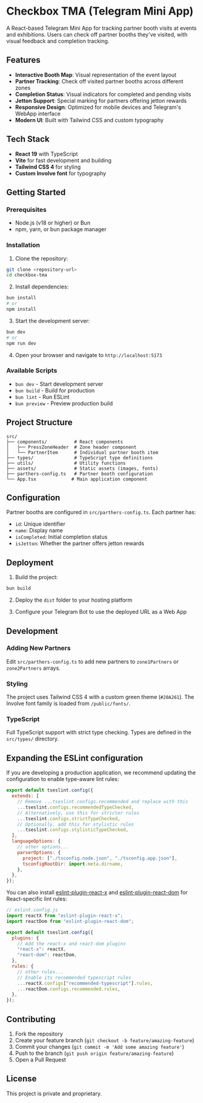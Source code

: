 # Checkbox TMA (Telegram Mini App)

A React-based Telegram Mini App for tracking partner booth visits at events and exhibitions. Users can check off partner booths they've visited, with visual feedback and completion tracking.

## Features

- **Interactive Booth Map**: Visual representation of the event layout
- **Partner Tracking**: Check off visited partner booths across different zones
- **Completion Status**: Visual indicators for completed and pending visits
- **Jetton Support**: Special marking for partners offering jetton rewards
- **Responsive Design**: Optimized for mobile devices and Telegram's WebApp interface
- **Modern UI**: Built with Tailwind CSS and custom typography

## Tech Stack

- **React 19** with TypeScript
- **Vite** for fast development and building
- **Tailwind CSS 4** for styling
- **Custom Involve font** for typography

## Getting Started

### Prerequisites

- Node.js (v18 or higher) or Bun
- npm, yarn, or bun package manager

### Installation

1. Clone the repository:

```bash
git clone <repository-url>
cd checkbox-tma
```

2. Install dependencies:

```bash
bun install
# or
npm install
```

3. Start the development server:

```bash
bun dev
# or
npm run dev
```

4. Open your browser and navigate to `http://localhost:5173`

### Available Scripts

- `bun dev` - Start development server
- `bun build` - Build for production
- `bun lint` - Run ESLint
- `bun preview` - Preview production build

## Project Structure

```
src/
├── components/          # React components
│   ├── PressZoneHeader  # Zone header component
│   └── PartnerItem      # Individual partner booth item
├── types/               # TypeScript type definitions
├── utils/               # Utility functions
├── assets/              # Static assets (images, fonts)
├── parthers-config.ts   # Partner booth configuration
└── App.tsx             # Main application component
```

## Configuration

Partner booths are configured in `src/parthers-config.ts`. Each partner has:

- `id`: Unique identifier
- `name`: Display name
- `isCompleted`: Initial completion status
- `isJetton`: Whether the partner offers jetton rewards

## Deployment

1. Build the project:

```bash
bun build
```

2. Deploy the `dist` folder to your hosting platform

3. Configure your Telegram Bot to use the deployed URL as a Web App

## Development

### Adding New Partners

Edit `src/parthers-config.ts` to add new partners to `zone1Partners` or `zone2Partners` arrays.

### Styling

The project uses Tailwind CSS 4 with a custom green theme (`#20A261`). The Involve font family is loaded from `/public/fonts/`.

### TypeScript

Full TypeScript support with strict type checking. Types are defined in the `src/types/` directory.

## Expanding the ESLint configuration

If you are developing a production application, we recommend updating the configuration to enable type-aware lint rules:

```js
export default tseslint.config({
  extends: [
    // Remove ...tseslint.configs.recommended and replace with this
    ...tseslint.configs.recommendedTypeChecked,
    // Alternatively, use this for stricter rules
    ...tseslint.configs.strictTypeChecked,
    // Optionally, add this for stylistic rules
    ...tseslint.configs.stylisticTypeChecked,
  ],
  languageOptions: {
    // other options...
    parserOptions: {
      project: ["./tsconfig.node.json", "./tsconfig.app.json"],
      tsconfigRootDir: import.meta.dirname,
    },
  },
});
```

You can also install [eslint-plugin-react-x](https://github.com/Rel1cx/eslint-react/tree/main/packages/plugins/eslint-plugin-react-x) and [eslint-plugin-react-dom](https://github.com/Rel1cx/eslint-react/tree/main/packages/plugins/eslint-plugin-react-dom) for React-specific lint rules:

```js
// eslint.config.js
import reactX from "eslint-plugin-react-x";
import reactDom from "eslint-plugin-react-dom";

export default tseslint.config({
  plugins: {
    // Add the react-x and react-dom plugins
    "react-x": reactX,
    "react-dom": reactDom,
  },
  rules: {
    // other rules...
    // Enable its recommended typescript rules
    ...reactX.configs["recommended-typescript"].rules,
    ...reactDom.configs.recommended.rules,
  },
});
```

## Contributing

1. Fork the repository
2. Create your feature branch (`git checkout -b feature/amazing-feature`)
3. Commit your changes (`git commit -m 'Add some amazing feature'`)
4. Push to the branch (`git push origin feature/amazing-feature`)
5. Open a Pull Request

## License

This project is private and proprietary.
